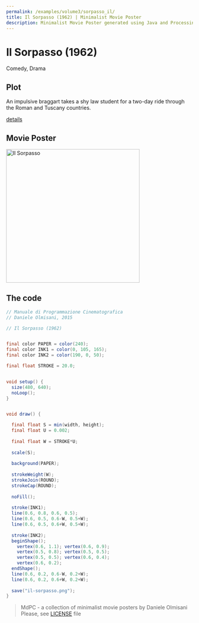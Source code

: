 ```yaml
---
permalink: /examples/volume3/sorpasso_il/
title: Il Sorpasso (1962) | Minimalist Movie Poster
description: Minimalist Movie Poster generated using Java and Processing.
---
```


# Il Sorpasso (1962)

Comedy, Drama

## Plot
An impulsive braggart takes a shy law student for a two-day ride through the Roman and Tuscany countries.

[details](https://www.imdb.com/title/tt0056512/)

## Movie Poster
<img src=""  width="360px" title="Il Sorpasso">


## The code
```java
// Manuale di Programmazione Cinematografica
// Daniele Olmisani, 2015

// Il Sorpasso (1962)


final color PAPER = color(240);
final color INK1 = color(0, 105, 165);
final color INK2 = color(190, 0, 50);

final float STROKE = 20.0;


void setup() {
  size(480, 640);
  noLoop();
}


void draw() {

  final float S = min(width, height);
  final float U = 0.002;
  
  final float W = STROKE*U;
  
  scale(S);
  
  background(PAPER);
  
  strokeWeight(W);
  strokeJoin(ROUND);
  strokeCap(ROUND);
  
  noFill();
  
  stroke(INK1);
  line(0.6, 0.8, 0.6, 0.5);
  line(0.6, 0.5, 0.6-W, 0.5+W);
  line(0.6, 0.5, 0.6+W, 0.5+W);
  
  stroke(INK2);
  beginShape();
    vertex(0.6, 1.1); vertex(0.6, 0.9);
    vertex(0.5, 0.8); vertex(0.5, 0.5);
    vertex(0.5, 0.5); vertex(0.6, 0.4);
    vertex(0.6, 0.2);
  endShape();
  line(0.6, 0.2, 0.6-W, 0.2+W);
  line(0.6, 0.2, 0.6+W, 0.2+W);
  
  save("il-sorpasso.png");
}

```

> MdPC - a collection of minimalist movie posters
> by Daniele Olmisani
> Please, see [LICENSE](../../../LICENSE) file

